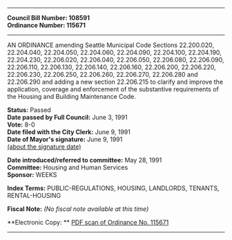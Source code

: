 * * * * *  
  
**Council Bill Number: [](#h0)[](#h2)108591**   
**Ordinance Number: 115671**  
  
* * * * *  
  
AN ORDINANCE amending Seattle Municipal Code Sections 22.200.020, 22.204.040, 22.204.050, 22.204.060, 22.204.090, 22.204.100, 22.204.190, 22.204.230, 22.206.020, 22.206.040, 22.206.050, 22.206.080, 22.206.090, 22.206.110, 22.206.130, 22.206.140, 22.206.160, 22.206.200, 22.206.220, 22.206.230, 22.206.250, 22.206.260, 22.206.270, 22.206.280 and 22.206.290 and adding a new section 22.206.215 to clarify and improve the application, coverage and enforcement of the substantive requirements of the Housing and Building Maintenance Code.  
  
**Status:** Passed   
**Date passed by Full Council:** June 3, 1991   
**Vote:** 8-0   
**Date filed with the City Clerk:** June 9, 1991   
**Date of Mayor's signature:** June 9, 1991   
[(about the signature date)](/~public/approvaldate.htm)   
  
  
**Date introduced/referred to committee:** May 28, 1991   
**Committee:** Housing and Human Services   
**Sponsor:** WEEKS   
  
**Index Terms:** PUBLIC-REGULATIONS, HOUSING, LANDLORDS, TENANTS, RENTAL-HOUSING  
  
**Fiscal Note:** *(No fiscal note available at this time)*  
  
**Electronic Copy: ** [PDF scan of Ordinance No. 115671](/~archives/Ordinances/Ord_115671.pdf)  
  
* * * * *  
